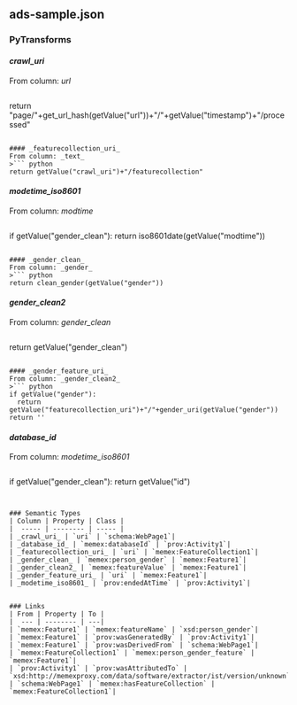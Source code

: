 ## ads-sample.json

### PyTransforms
#### _crawl_uri_
From column: _url_
>``` python
return "page/"+get_url_hash(getValue("url"))+"/"+getValue("timestamp")+"/processed"
```

#### _featurecollection_uri_
From column: _text_
>``` python
return getValue("crawl_uri")+"/featurecollection"
```

#### _modetime_iso8601_
From column: _modtime_
>``` python
if getValue("gender_clean"):
  return iso8601date(getValue("modtime"))
```

#### _gender_clean_
From column: _gender_
>``` python
return clean_gender(getValue("gender"))
```

#### _gender_clean2_
From column: _gender_clean_
>``` python
return getValue("gender_clean")
```

#### _gender_feature_uri_
From column: _gender_clean2_
>``` python
if getValue("gender"):
  return getValue("featurecollection_uri")+"/"+gender_uri(getValue("gender"))
return ''
```

#### _database_id_
From column: _modetime_iso8601_
>``` python
if getValue("gender_clean"):
  return getValue("id")
```


### Semantic Types
| Column | Property | Class |
|  ----- | -------- | ----- |
| _crawl_uri_ | `uri` | `schema:WebPage1`|
| _database_id_ | `memex:databaseId` | `prov:Activity1`|
| _featurecollection_uri_ | `uri` | `memex:FeatureCollection1`|
| _gender_clean_ | `memex:person_gender` | `memex:Feature1`|
| _gender_clean2_ | `memex:featureValue` | `memex:Feature1`|
| _gender_feature_uri_ | `uri` | `memex:Feature1`|
| _modetime_iso8601_ | `prov:endedAtTime` | `prov:Activity1`|


### Links
| From | Property | To |
|  --- | -------- | ---|
| `memex:Feature1` | `memex:featureName` | `xsd:person_gender`|
| `memex:Feature1` | `prov:wasGeneratedBy` | `prov:Activity1`|
| `memex:Feature1` | `prov:wasDerivedFrom` | `schema:WebPage1`|
| `memex:FeatureCollection1` | `memex:person_gender_feature` | `memex:Feature1`|
| `prov:Activity1` | `prov:wasAttributedTo` | `xsd:http://memexproxy.com/data/software/extractor/ist/version/unknown`|
| `schema:WebPage1` | `memex:hasFeatureCollection` | `memex:FeatureCollection1`|
